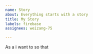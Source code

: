 ```yaml
---
name: Story
about: Everything starts with a story
title: My Story
labels: firebase
assignees: weizang-75

---
```


As a <role> i want to <feature> so that <epic>
